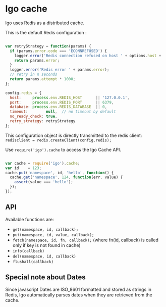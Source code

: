 
# Igo cache

Igo uses Redis as a distributed cache.

This is the default Redis configuration :
```js

var retryStrategy = function(params) {
  if (params.error.code === 'ECONNREFUSED') {
    logger.error('Redis connection refused on host ' + options.host + ':' + options.port);
    return params.error;
  }
  logger.error('Redis error ' + params.error);
  // retry in n seconds
  return params.attempt * 1000;
};

config.redis = {
  host:     process.env.REDIS_HOST      || '127.0.0.1',
  port:     process.env.REDIS_PORT      || 6379,
  database: process.env.REDIS_DATABASE  || 0,
  timeout:        null,  // no timeout by default
  no_ready_check: true,
  retry_strategy: retryStrategy
};
```

This configuration object is directly transmitted to the redis client: `redisclient = redis.createClient(config.redis);`

Use `require('igo').cache` to access the Igo Cache API.

```js

var cache = require('igo').cache;
var id    = 123;
cache.put('namespace', id, 'hello', function() {
  cache.get('namespace', 124, function(err, value) {
    assert(value === 'hello');
  });
});

```

## API
Available functions are:
- `get(namespace, id, callback);`
- `put(namespace, id, value, callback);`
- `fetch(namespace, id, fn, callback);`  (where fn(id, callback) is called only if key is not found in cache)
- `info(callback)`
- `del(namespace, id, callback)`
- `flushall(callback)`

## Special note about Dates
Since javascript Dates are ISO_8601 formatted and stored as strings in Redis, Igo automatically parses dates when they are retrieved from the cache.
